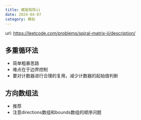 ```yaml
---
title: 螺旋矩阵ii
date: 2024-04-07
category: 模拟
---
```


url: https://leetcode.com/problems/spiral-matrix-ii/description/



## 多重循环法

- 简单粗暴思路
- 难点在于边界控制
- 要对计数器进行合理的复用，减少计数器的起始值判断



## 方向数组法

- 推荐
- 注意directions数组和bounds数组的顺序问题